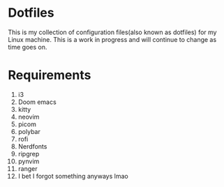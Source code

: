 # Dotfiles
This is my collection of configuration files(also known as dotfiles) for my Linux machine. This is a work in progress and will continue to change as time goes on.

# Requirements
1. i3
2. Doom emacs
3. kitty
4. neovim
5. picom
6. polybar
7. rofi
8. Nerdfonts
9. ripgrep
10. pynvim
11. ranger
12. I bet I forgot something anyways lmao
